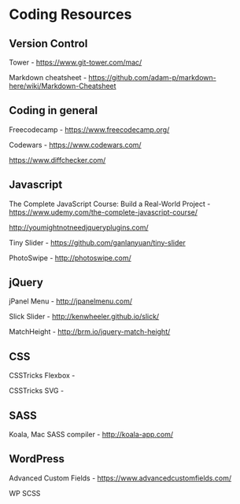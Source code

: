# Coding Resources

## Version Control

Tower - https://www.git-tower.com/mac/

Markdown cheatsheet - https://github.com/adam-p/markdown-here/wiki/Markdown-Cheatsheet

## Coding in general

Freecodecamp - https://www.freecodecamp.org/

Codewars - https://www.codewars.com/

https://www.diffchecker.com/

## Javascript

The Complete JavaScript Course: Build a Real-World Project - https://www.udemy.com/the-complete-javascript-course/

http://youmightnotneedjqueryplugins.com/

Tiny Slider - https://github.com/ganlanyuan/tiny-slider

PhotoSwipe - http://photoswipe.com/

## jQuery

jPanel Menu - http://jpanelmenu.com/

Slick Slider - http://kenwheeler.github.io/slick/

MatchHeight - http://brm.io/jquery-match-height/

## CSS

CSSTricks Flexbox - 

CSSTricks SVG - 

## SASS

Koala, Mac SASS compiler - http://koala-app.com/

## WordPress

Advanced Custom Fields - https://www.advancedcustomfields.com/

WP SCSS 
